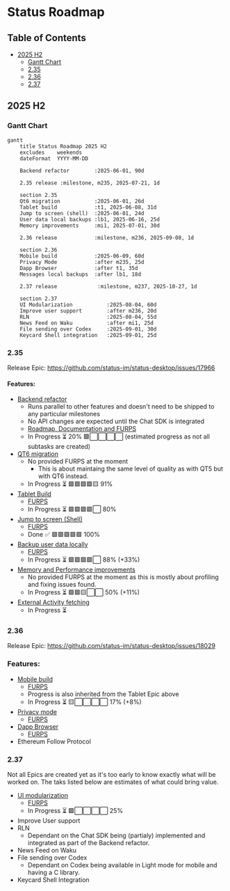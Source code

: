 # Status Roadmap

## Table of Contents
- [2025 H2](#2025-h2)
  - [Gantt Chart](#gantt-chart)
  - [2.35](#235)
  - [2.36](#236)
  - [2.37](#237)

## 2025 H2

### Gantt Chart

```mermaid
gantt
    title Status Roadmap 2025 H2
    excludes    weekends
    dateFormat  YYYY-MM-DD

    Backend refactor        :2025-06-01, 90d

    2.35 release :milestone, m235, 2025-07-21, 1d

    section 2.35
    Qt6 migration           :2025-06-01, 26d
    Tablet build            :t1, 2025-06-08, 31d
    Jump to screen (shell)  :2025-06-01, 24d
    User data local backups :lb1, 2025-06-16, 25d
    Memory improvements     :mi1, 2025-07-01, 30d

    2.36 release            :milestone, m236, 2025-09-08, 1d

    section 2.36
    Mobile build            :2025-06-09, 60d
    Privacy Mode            :after m235, 25d
    Dapp Browser            :after t1, 35d
    Messages local backups  :after lb1, 18d

    2.37 release             :milestone, m237, 2025-10-27, 1d

    section 2.37
    UI Modularization           :2025-08-04, 60d
    Improve user support        :after m236, 20d
    RLN                         :2025-08-04, 55d
    News Feed on Waku           :after mi1, 25d
    File sending over Codex     :2025-09-01, 30d
    Keycard Shell integration   :2025-09-01, 25d

```

### 2.35

Release Epic: https://github.com/status-im/status-desktop/issues/17966

#### Features:

- [Backend refactor](https://github.com/status-im/status-go/issues/6435) 
  - Runs parallel to other features and doesn't need to be shipped to any particular milestones
  - No API changes are expected until the Chat SDK is integrated
  - [Roadmap, Documentation and FURPS](https://zealous-polka-dc7.notion.site/Backend-Refactoring-2078f96fb65c80d8954ae8fc651b3a33)
  - In Progress ⏳ 20% 🟩⬜⬜⬜⬜ (estimated progress as not all subtasks are created)
- [QT6 migration](https://github.com/status-im/status-desktop/issues/17622)
  - No provided FURPS at the moment
    - This is about maintaing the same level of quality as with QT5 but with QT6 instead.
  - In Progress ⏳ 🟩🟩🟩🟩🟨 91%
- [Tablet Build](https://github.com/status-im/status-desktop/issues/17941)
  - [FURPS](/docs/FURPS/tablet-build.md)
  - In Progress ⏳ 🟩🟩🟩🟩⬜ 80%
- [Jump to screen (Shell)](https://github.com/status-im/status-desktop/issues/17971)
  - [FURPS](/docs/FURPS/jump-to-screen-shell.md)
  - Done ✅ 🟩🟩🟩🟩🟩 100%
- [Backup user data locally](https://github.com/status-im/status-desktop/issues/18106)
  - [FURPS](/docs/FURPS/local-user-backups.md)
  - In Progress ⏳ 🟩🟩🟩🟩⬜ 88% (+33%)
- [Memory and Performance improvements](https://github.com/status-im/status-desktop/issues/18296)
  - No provided FURPS at the moment as this is mostly about profiling and fixing issues found.
  - In Progress ⏳ 🟩🟩🟨⬜⬜ 50% (+11%)
- [External Activity fetching](https://github.com/status-im/status-desktop/issues/17188)
  - In Progress ⏳

### 2.36

Release Epic: https://github.com/status-im/status-desktop/issues/18029


### Features:

- [Mobile build](https://github.com/status-im/status-desktop/issues/18082)
  - [FURPS](/docs/FURPS/mobile-build.md)
  - Progress is also inherited from the Tablet Epic above
  - In Progress ⏳ 🟨⬜⬜⬜⬜ 17% (+8%)
- [Privacy mode](https://github.com/status-im/status-desktop/issues/17619)
  - [FURPS](/docs/FURPS/privacy-mode.md)
- [Dapp Browser](https://github.com/status-im/status-desktop/issues/17970)
  - [FURPS](/docs/FURPS/dapp-browser.md)
- Ethereum Follow Protocol

### 2.37

Not all Epics are created yet as it's too early to know exactly what will be worked on. The taks listed below are estimates of what could bring value.

- [UI modularization](https://github.com/status-im/status-desktop/issues/17872)
  - [FURPS](/docs/FURPS/ui-modularization.md)
  - In Progress ⏳ 🟩⬜⬜⬜⬜ 25%
- Improve User support
- RLN
  - Dependant on the Chat SDK being (partialy) implemented and integrated as part of the Backend refactor.
- News Feed on Waku
- File sending over Codex
  - Dependant on Codex being available in Light mode for mobile and having a C library.
- Keycard Shell Integration

